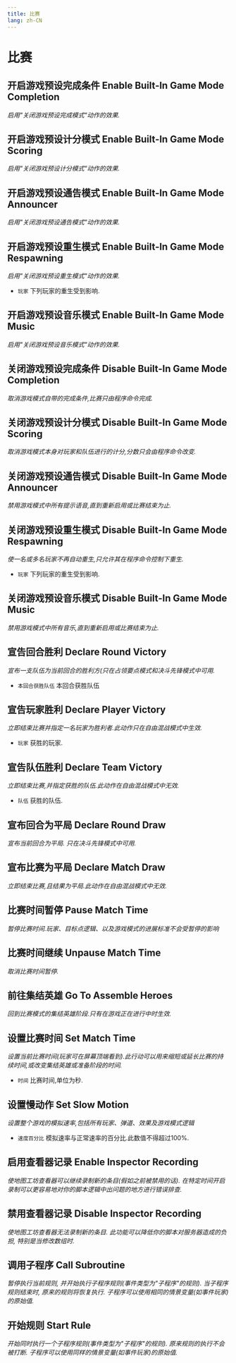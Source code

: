 ```yaml
---
title: 比赛
lang: zh-CN
---
```


# 比赛



## 开启游戏预设完成条件    Enable Built-In Game Mode Completion

_启用"关闭游戏预设完成模式"动作的效果._



## 开启游戏预设计分模式    Enable Built-In Game Mode Scoring

_启用"关闭游戏预设计分模式"动作的效果._



## 开启游戏预设通告模式    Enable Built-In Game Mode Announcer

_启用"关闭游戏预设通告模式"动作的效果._



## 开启游戏预设重生模式    Enable Built-In Game Mode Respawning

_启用"关闭游戏预设重生模式"动作的效果._

- `玩家` 下列玩家的重生受到影响.



## 开启游戏预设音乐模式    Enable Built-In Game Mode Music

_启用"关闭游戏预设音乐模式"动作的效果._



## 关闭游戏预设完成条件    Disable Built-In Game Mode Completion

_取消游戏模式自带的完成条件,比赛只由程序命令完成._



## 关闭游戏预设计分模式    Disable Built-In Game Mode Scoring

_取消游戏模式本身对玩家和队伍进行的计分,分数只会由程序命令改变._



## 关闭游戏预设通告模式    Disable Built-In Game Mode Announcer

_禁用游戏模式中所有提示语音,直到重新启用或比赛结束为止._



## 关闭游戏预设重生模式    Disable Built-In Game Mode Respawning

_使一名或多名玩家不再自动重生,只允许其在程序命令控制下重生._

- `玩家` 下列玩家的重生受到影响.



## 关闭游戏预设音乐模式    Disable Built-In Game Mode Music

_禁用游戏模式中所有音乐,直到重新启用或比赛结束为止._



## 宣告回合胜利    Declare Round Victory

_宣布一支队伍为当前回合的胜利方(只在占领要点模式和决斗先锋模式中可用._

- `本回合获胜队伍` 本回合获胜队伍



## 宣告玩家胜利    Declare Player Victory

_立即结束比赛并指定一名玩家为胜利者.此动作只在自由混战模式中生效._

- `玩家` 获胜的玩家.



## 宣告队伍胜利    Declare Team Victory

_立即结束比赛,并指定获胜的队伍.此动作在自由混战模式中无效._

- `队伍` 获胜的队伍.



## 宣布回合为平局    Declare Round Draw

_宣布当前回合为平局. 只在决斗先锋模式中可用._



## 宣布比赛为平局    Declare Match Draw

_立即结束比赛,且结果为平局.此动作在自由混战模式中无效._



## 比赛时间暂停    Pause Match Time

_暂停比赛时间.玩家、目标点逻辑、以及游戏模式的进展标准不会受暂停的影响_



## 比赛时间继续    Unpause Match Time

_取消比赛时间暂停._



## 前往集结英雄    Go To Assemble Heroes

_回到比赛模式的集结英雄阶段.只有在游戏正在进行中时生效._



## 设置比赛时间    Set Match Time

_设置当前比赛时间(玩家可在屏幕顶端看到).此行动可以用来缩短或延长比赛的持续时间,或改变集结英雄或准备阶段的时间._

- `时间` 比赛时间,单位为秒.



## 设置慢动作    Set Slow Motion

_设置整个游戏的模拟速率,包括所有玩家、弹道、效果及游戏模式逻辑_

- `速度百分比` 模拟速率与正常速率的百分比.此数值不得超过100%.



## 启用查看器记录    Enable Inspector Recording

_使地图工坊查看器可以继续录制新的条目(假如之前被禁用的话). 在特定时间开启录制可以更容易地对你的脚本逻辑中出问题的地方进行错误排查._



## 禁用查看器记录    Disable Inspector Recording

_使地图工坊查看器无法录制新的条目. 此功能可以降低你的脚本对服务器造成的负担, 特别是当修改数组时._



## 调用子程序    Call Subroutine

_暂停执行当前规则, 并开始执行子程序规则(事件类型为"子程序"的规则). 当子程序规则结束时, 原来的规则将恢复执行. 子程序可以使用相同的情景变量(如事件玩家)的原始值._



## 开始规则    Start Rule

_开始同时执行一个子程序规则(事件类型为"子程序"的规则). 原来规则的执行不会被打断. 子程序可以使用同样的情景变量(如事件玩家)的原始值._
